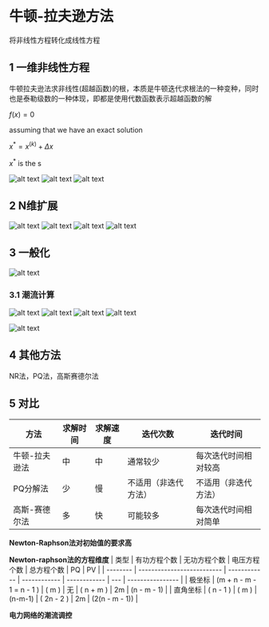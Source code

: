# 牛顿-拉夫逊方法

将非线性方程转化成线性方程

## 1 一维非线性方程

牛顿拉夫逊法求非线性(超越函数)的根，本质是牛顿迭代求根法的一种变种，同时也是泰勒级数的一种体现，即都是使用代数函数表示超越函数的解

$f(x) = 0$

assuming that  we have an exact solution

$x^* = x^{(k)} + \Delta x$

$x^*$ is the s

![alt text](image-12.png)
![alt text](image-13.png)
![alt text](image-14.png)

## 2 N维扩展

![alt text](image-15.png)
![alt text](image-16.png)
![alt text](image-17.png)
![alt text](image-18.png)

## 3 一般化

![alt text](image-19.png)

### 3.1 潮流计算

![alt text](image-20.png)
![alt text](image-21.png)
![alt text](image-22.png)
![alt text](image-23.png)

![alt text](image-24.png)

## 4 其他方法

NR法，PQ法，高斯赛德尔法

## 5 对比

| 方法          | 求解时间 | 求解速度 | 迭代次数             | 迭代时间             |
| ------------- | -------- | -------- | -------------------- | -------------------- |
| 牛顿-拉夫逊法 | 中       | 中       | 通常较少             | 每次迭代时间相对较高 |
| PQ分解法      | 少       | 慢       | 不适用（非迭代方法） | 不适用（非迭代方法） |
| 高斯-赛德尔法 | 多       | 快       | 可能较多             | 每次迭代时间相对简单 |

**Newton-Raphson法对初始值的要求高**


**Newton-raphson法的方程维度**
| 类型     | 有功方程个数               | 无功方程个数 | 电压方程个数 | 总方程个数   | PQ  | PV               |
| -------- | -------------------------- | ------------ | ------------ | ------------ | --- | ---------------- |
| 极坐标   | \(m + n - m - 1 = n - 1 \) | \( m \)      | 无           | \( n + m \)  | 2m  | \(n - m - 1\)    |
| 直角坐标 | \( n - 1 \)                | \( m \)      | \(n-m-1\)    | \( 2n - 2 \) | 2m  | \(2(n - m - 1)\) |

**电力网络的潮流调控**

